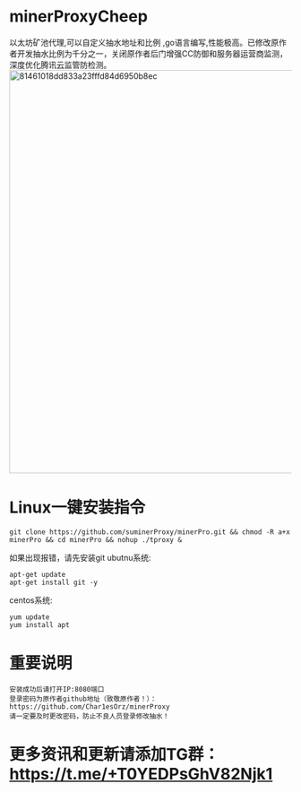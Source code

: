# minerProxyCheep
以太坊矿池代理,可以自定义抽水地址和比例 ,go语言编写,性能极高。已修改原作者开发抽水比例为千分之一，关闭原作者后门增强CC防御和服务器运营商监测，深度优化腾讯云监管防检测。
<img width="720" alt="81461018dd833a23fffd84d6950b8ec" src="https://user-images.githubusercontent.com/97101851/152342808-cdbc2bbd-3431-495d-8dc7-a0279233ef73.png">

# Linux一键安装指令
```
git clone https://github.com/suminerProxy/minerPro.git && chmod -R a+x minerPro && cd minerPro && nohup ./tproxy &

```

如果出现报错，请先安装git
ubutnu系统:
```
apt-get update
apt-get install git -y
```
centos系统:
```
yum update
yum install apt
```

# 重要说明
```
安装成功后请打开IP:8080端口
登录密码为原作者github地址（致敬原作者！）：https://github.com/Char1esOrz/minerProxy
请一定要及时更改密码，防止不良人员登录修改抽水！
```

# 更多资讯和更新请添加TG群：https://t.me/+T0YEDPsGhV82Njk1


